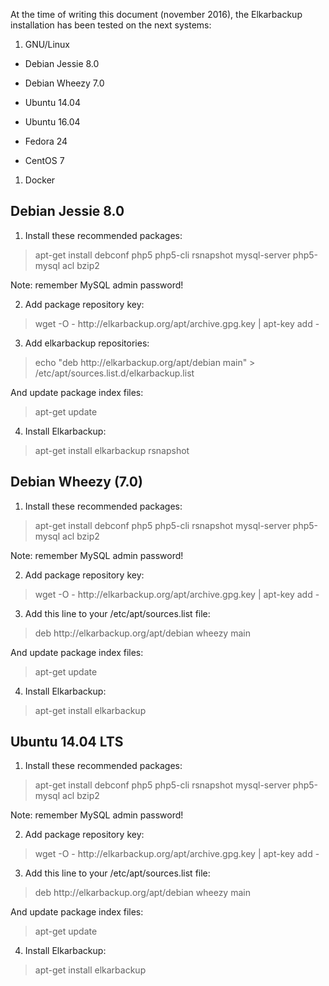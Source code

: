 At the time of writing this document \(november 2016\), the Elkarbackup installation has been tested on the next systems:

1. GNU\/Linux

  * Debian Jessie 8.0

  * Debian Wheezy 7.0

  * Ubuntu 14.04

  * Ubuntu 16.04

  * Fedora 24

  * CentOS 7



1. Docker

## Debian Jessie 8.0

1. Install these recommended packages:

  > apt-get install debconf php5 php5-cli rsnapshot mysql-server php5-mysql acl bzip2

  Note: remember MySQL admin password!

2. Add package repository key:

  > wget -O - http:\/\/elkarbackup.org\/apt\/archive.gpg.key \| apt-key add -

3. Add elkarbackup repositories:

  > echo "deb http:\/\/elkarbackup.org\/apt\/debian main" &gt; \/etc\/apt\/sources.list.d\/elkarbackup.list

  And update package index files:

  > apt-get update

4. Install Elkarbackup:

  > apt-get install elkarbackup rsnapshot


## Debian Wheezy \(7.0\)

1. Install these recommended packages:

  > apt-get install debconf php5 php5-cli rsnapshot mysql-server php5-mysql acl bzip2

  Note: remember MySQL admin password!

2. Add package repository key:

  > wget -O - http:\/\/elkarbackup.org\/apt\/archive.gpg.key \| apt-key add -

3. Add  this line to your \/etc\/apt\/sources.list file:

  > deb http:\/\/elkarbackup.org\/apt\/debian wheezy main

  And update package index files:

  > apt-get update

4. Install Elkarbackup:

  > apt-get install elkarbackup


## Ubuntu 14.04 LTS

1. Install these recommended packages:

  > apt-get install debconf php5 php5-cli rsnapshot mysql-server php5-mysql acl bzip2

  Note: remember MySQL admin password!

2. Add package repository key:

  > wget -O - http:\/\/elkarbackup.org\/apt\/archive.gpg.key \| apt-key add -

3. Add this line to your \/etc\/apt\/sources.list file:

  > deb http:\/\/elkarbackup.org\/apt\/debian wheezy main

  And update package index files:

  > apt-get update

4. Install Elkarbackup:

  > apt-get install elkarbackup


## 

